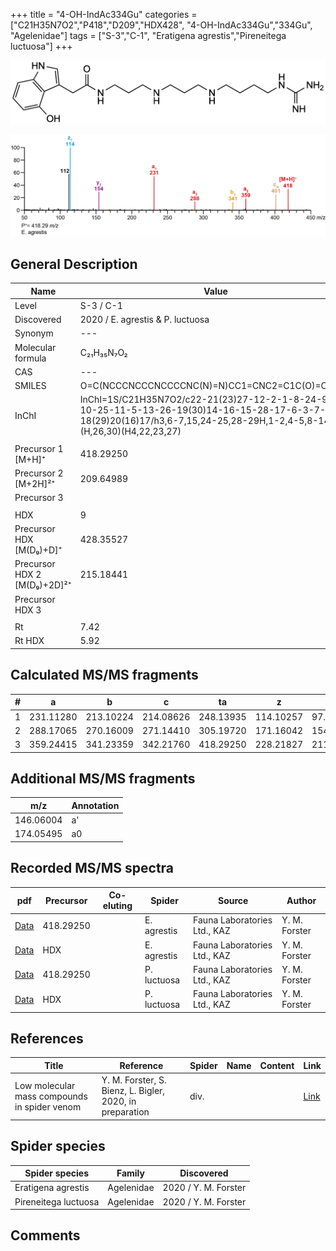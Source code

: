 +++
title = "4-OH-IndAc334Gu"
categories = ["C21H35N7O2","P418","D209","HDX428",
"4-OH-IndAc334Gu","334Gu",
"Agelenidae"]
tags = ["S-3","C-1",
"Eratigena agrestis","Pireneitega luctuosa"]
+++

![](/img/4-OH-IndAc334Gu.png)

![](/img_MSMS/418_4-OH-IndAc334Gu_Ea.png?classes=border)

## General Description

| Name                       | Value              |
|----------------------------|--------------------|
| Level                      | S-3 / C-1          |
| Discovered                 | 2020 / E. agrestis & P. luctuosa|
| Synonym                    | ---                |
| Molecular formula          | C₂₁H₃₅N₇O₂                   |
| CAS                        | ---                |
| SMILES | O=C(NCCCNCCCNCCCCNC(N)=N)CC1=CNC2=C1C(O)=CC=C2  |
| InChI  | InChI=1S/C21H35N7O2/c22-21(23)27-12-2-1-8-24-9-4-10-25-11-5-13-26-19(30)14-16-15-28-17-6-3-7-18(29)20(16)17/h3,6-7,15,24-25,28-29H,1-2,4-5,8-14H2,(H,26,30)(H4,22,23,27)  |
|                            |                    |
| Precursor 1 [M+H]⁺         | 418.29250                   |
| Precursor 2 [M+2H]²⁺       | 209.64989                   |
| Precursor 3                |                    |
|                            |                    |
| HDX                        | 9                   |
| Precursor HDX   [M(D₉)+D]⁺   | 428.35527                   |
| Precursor HDX 2 [M(D₉)+2D]²⁺ | 215.18441                   |
| Precursor HDX 3            |                    |
|                            |                    |
| Rt                         | 7.42                   |
| Rt HDX                     | 5.92                   |

## Calculated MS/MS fragments

| # | a         | b         | c         | ta        | z         | y         | tz        |
|---|-----------|-----------|-----------|-----------|-----------|-----------|-----------|
| 1 | 231.11280 | 213.10224 | 214.08626 | 248.13935 | 114.10257 | 97.07602 | 131.12912 |
| 2 | 288.17065 | 270.16009 | 271.14410 | 305.19720 | 171.16042 | 154.13387 | 188.18697 |
| 3 | 359.24415 | 341.23359 | 342.21760 | 418.29250 | 228.21827 | 211.19172 | 245.24482 |

## Additional MS/MS fragments

| m/z | Annotation |
|-----|------------|
| 146.06004    | a'   |
| 174.05495    | a0   |

## Recorded MS/MS spectra

| pdf                                             | Precursor | Co-eluting | Spider      | Source                       | Author        |
|-------------------------------------------------|-----------|------------|-------------|------------------------------|---------------|
| [Data](/pdf/E-agrestis/418_4-OH-IndAc334Gu_Ea.pdf)   | 418.29250 |            | E. agrestis | Fauna Laboratories Ltd., KAZ | Y. M. Forster |
| [Data](/pdf/E-agrestis/418_4-OH-IndAc334Gu_Ea_HDX.pdf)   | HDX |            | E. agrestis | Fauna Laboratories Ltd., KAZ | Y. M. Forster |
| [Data](/pdf/P-luctuosa/418_4-OH-IndAc334Gu_Pl.pdf) | 418.29250 |           | P. luctuosa | Fauna Laboratories Ltd., KAZ | Y. M. Forster |
| [Data](/pdf/P-luctuosa/418_4-OH-IndAc334Gu_Pl_HDX.pdf) | HDX |           | P. luctuosa | Fauna Laboratories Ltd., KAZ | Y. M. Forster |


## References

| Title | Reference | Spider | Name | Content | Link |
|-------|-----------|--------|------|---------|------|
| Low molecular mass compounds in spider venom      | Y. M. Forster, S. Bienz, L. Bigler, 2020, in preparation          | div.       |   |   | [Link](unknown) |

## Spider species

| Spider species     | Family     | Discovered           |
|--------------------|------------|----------------------|
| Eratigena agrestis | Agelenidae | 2020 / Y. M. Forster |
| Pireneitega luctuosa | Agelenidae | 2020 / Y. M. Forster |

## Comments